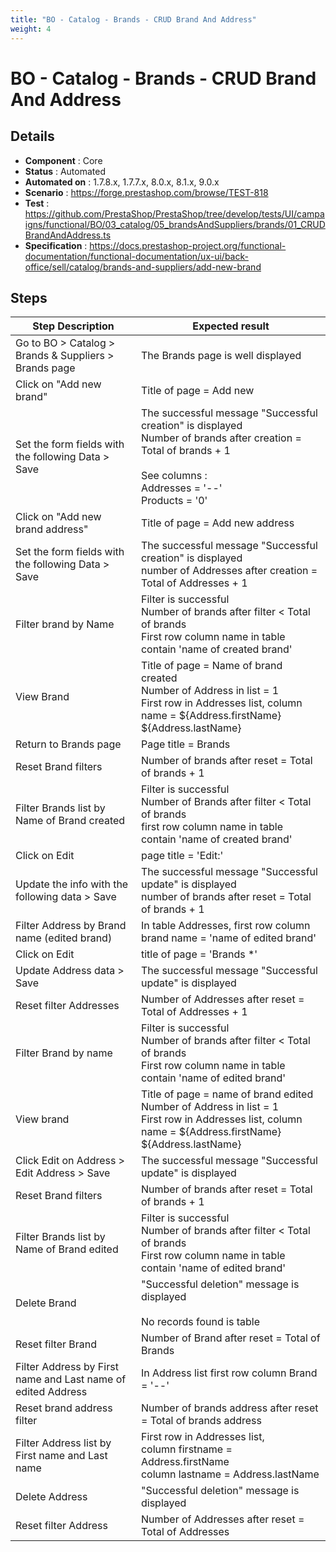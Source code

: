 ```yaml
---
title: "BO - Catalog - Brands - CRUD Brand And Address"
weight: 4
---
```


# BO - Catalog - Brands - CRUD Brand And Address
## Details
* **Component** : Core
* **Status** : Automated
* **Automated on** : 1.7.8.x, 1.7.7.x, 8.0.x, 8.1.x, 9.0.x
* **Scenario** : https://forge.prestashop.com/browse/TEST-818
* **Test** : https://github.com/PrestaShop/PrestaShop/tree/develop/tests/UI/campaigns/functional/BO/03_catalog/05_brandsAndSuppliers/brands/01_CRUDBrandAndAddress.ts
* **Specification** : https://docs.prestashop-project.org/functional-documentation/functional-documentation/ux-ui/back-office/sell/catalog/brands-and-suppliers/add-new-brand

## Steps
| Step Description | Expected result |
| ----- | ----- |
| Go to BO > Catalog > Brands & Suppliers > Brands page | The Brands page is well displayed |
| Click on "Add new brand" | Title of page = Add new |
| Set the form fields with the following Data > Save | The successful message "Successful creation" is displayed<br>Number of brands after creation = Total of brands + 1<br><br>See columns :<br>Addresses = '--'<br> Products = '0' |
| Click on "Add new brand address" | Title of page = Add new address |
| Set the form fields with the following Data > Save | The successful message "Successful creation" is displayed<br>number of Addresses after creation = Total of Addresses + 1 |
| Filter brand by Name | Filter is successful <br>Number of brands after filter < Total of brands<br>First row column name in table contain 'name of created brand' |
| View Brand | Title of page = Name of brand created<br>Number of Address in list = 1<br>First row in Addresses list, column name = ${Address.firstName} ${Address.lastName} |
| Return to Brands page | Page title = Brands |
| Reset Brand filters | Number of brands after reset = Total of brands + 1 |
| Filter Brands list by Name of Brand created | Filter is successful <br>Number of Brands after filter < Total of brands<br>first row column name in table contain 'name of created brand' |
| Click on Edit | page title = 'Edit:' |
| Update the info with the following data > Save | The successful message "Successful update" is displayed<br>number of brands after reset = Total of brands + 1 |
| Filter Address by Brand name (edited brand) | In table Addresses, first row column brand name = 'name of edited brand' |
| Click on Edit | title of page = 'Brands *' |
| Update Address data > Save | The successful message "Successful update" is displayed |
| Reset filter Addresses | Number of Addresses after reset = Total of Addresses + 1 |
| Filter Brand by name | Filter is successful <br>Number of brands after filter < Total of brands<br>First row column name in table contain 'name of edited brand' |
| View brand | Title of page = name of brand edited<br>Number of Address in list = 1<br>First row in Addresses list, column name = ${Address.firstName} ${Address.lastName} |
| Click Edit on Address > Edit Address > Save | The successful message "Successful update" is displayed |
| Reset Brand filters | Number of brands after reset = Total of brands + 1 |
| Filter Brands list by Name of Brand edited | Filter is successful <br>Number of brands after filter < Total of brands<br>First row column name in table contain 'name of edited brand' |
| Delete Brand | "Successful deletion" message is displayed<br><br>No records found is table |
| Reset filter Brand | Number of Brand after reset = Total of Brands |
| Filter Address by First name and Last name of edited Address | In Address list first row column Brand = '--' |
| Reset brand address filter | Number of brands address after reset = Total of brands address |
| Filter Address list by First name and Last name | First row in Addresses list, <br>column firstname = Address.firstName<br>column lastname = Address.lastName |
| Delete Address | "Successful deletion" message is displayed |
| Reset filter Address | Number of Addresses after reset = Total of Addresses |
